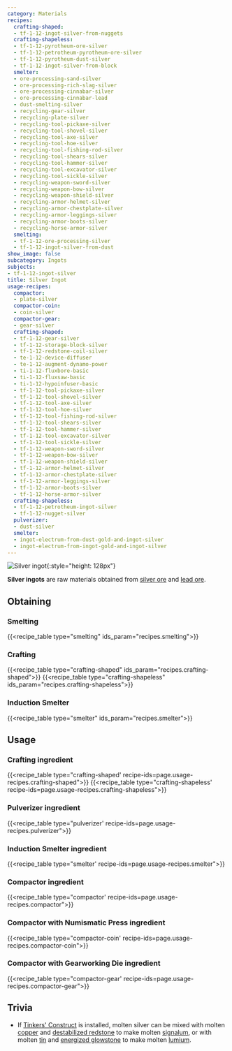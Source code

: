 ```yaml
---
category: Materials
recipes:
  crafting-shaped:
  - tf-1-12-ingot-silver-from-nuggets
  crafting-shapeless:
  - tf-1-12-pyrotheum-ore-silver
  - tf-1-12-petrotheum-pyrotheum-ore-silver
  - tf-1-12-pyrotheum-dust-silver
  - tf-1-12-ingot-silver-from-block
  smelter:
  - ore-processing-sand-silver
  - ore-processing-rich-slag-silver
  - ore-processing-cinnabar-silver
  - ore-processing-cinnabar-lead
  - dust-smelting-silver
  - recycling-gear-silver
  - recycling-plate-silver
  - recycling-tool-pickaxe-silver
  - recycling-tool-shovel-silver
  - recycling-tool-axe-silver
  - recycling-tool-hoe-silver
  - recycling-tool-fishing-rod-silver
  - recycling-tool-shears-silver
  - recycling-tool-hammer-silver
  - recycling-tool-excavator-silver
  - recycling-tool-sickle-silver
  - recycling-weapon-sword-silver
  - recycling-weapon-bow-silver
  - recycling-weapon-shield-silver
  - recycling-armor-helmet-silver
  - recycling-armor-chestplate-silver
  - recycling-armor-leggings-silver
  - recycling-armor-boots-silver
  - recycling-horse-armor-silver
  smelting:
  - tf-1-12-ore-processing-silver
  - tf-1-12-ingot-silver-from-dust
show_image: false
subcategory: Ingots
subjects:
- tf-1-12-ingot-silver
title: Silver Ingot
usage-recipes:
  compactor:
  - plate-silver
  compactor-coin:
  - coin-silver
  compactor-gear:
  - gear-silver
  crafting-shaped:
  - tf-1-12-gear-silver
  - tf-1-12-storage-block-silver
  - tf-1-12-redstone-coil-silver
  - te-1-12-device-diffuser
  - te-1-12-augment-dynamo-power
  - ti-1-12-fluxbore-basic
  - ti-1-12-fluxsaw-basic
  - ti-1-12-hypoinfuser-basic
  - tf-1-12-tool-pickaxe-silver
  - tf-1-12-tool-shovel-silver
  - tf-1-12-tool-axe-silver
  - tf-1-12-tool-hoe-silver
  - tf-1-12-tool-fishing-rod-silver
  - tf-1-12-tool-shears-silver
  - tf-1-12-tool-hammer-silver
  - tf-1-12-tool-excavator-silver
  - tf-1-12-tool-sickle-silver
  - tf-1-12-weapon-sword-silver
  - tf-1-12-weapon-bow-silver
  - tf-1-12-weapon-shield-silver
  - tf-1-12-armor-helmet-silver
  - tf-1-12-armor-chestplate-silver
  - tf-1-12-armor-leggings-silver
  - tf-1-12-armor-boots-silver
  - tf-1-12-horse-armor-silver
  crafting-shapeless:
  - tf-1-12-petrotheum-ingot-silver
  - tf-1-12-nugget-silver
  pulverizer:
  - dust-silver
  smelter:
  - ingot-electrum-from-dust-gold-and-ingot-silver
  - ingot-electrum-from-ingot-gold-and-ingot-silver
---
```


![Silver ingot](/images/docs/1.12/thermal-foundation/ingot-silver.png){:style="height: 128px"}


**Silver ingots** are raw materials obtained from [silver
ore](../silver-ore/) and [lead ore](../lead-ore/).


Obtaining
---------

### Smelting
{{<recipe_table type="smelting" ids_param="recipes.smelting">}}

### Crafting
{{<recipe_table type="crafting-shaped" ids_param="recipes.crafting-shaped">}}
{{<recipe_table type="crafting-shapeless" ids_param="recipes.crafting-shapeless">}}

### Induction Smelter
{{<recipe_table type="smelter" ids_param="recipes.smelter">}}


Usage
-----

### Crafting ingredient
{{<recipe_table type="crafting-shaped' recipe-ids=page.usage-recipes.crafting-shaped">}}
{{<recipe_table type="crafting-shapeless' recipe-ids=page.usage-recipes.crafting-shapeless">}}

### Pulverizer ingredient
{{<recipe_table type="pulverizer' recipe-ids=page.usage-recipes.pulverizer">}}

### Induction Smelter ingredient
{{<recipe_table type="smelter' recipe-ids=page.usage-recipes.smelter">}}

### Compactor ingredient
{{<recipe_table type="compactor' recipe-ids=page.usage-recipes.compactor">}}

### Compactor with Numismatic Press ingredient
{{<recipe_table type="compactor-coin' recipe-ids=page.usage-recipes.compactor-coin">}}

### Compactor with Gearworking Die ingredient
{{<recipe_table type="compactor-gear' recipe-ids=page.usage-recipes.compactor-gear">}}


Trivia
------

* If [Tinkers'
  Construct](https://minecraft.curseforge.com/projects/tinkers-construct) is
  installed, molten silver can be mixed with molten
  [copper](../copper-ingot/) and [destabilized
  redstone](../destabilized-redstone/) to make molten
  [signalum](../signalum-ingot/), or with molten [tin](../tin-ingot/) and
  [energized glowstone](../energized-glowstone/) to make molten
  [lumium](../lumium-ingot/).
